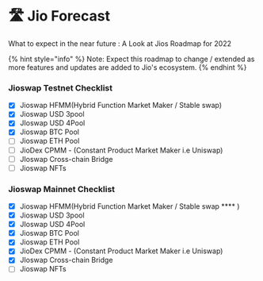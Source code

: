 # 🛣 Jio Forecast

What to expect in the near future : A Look at Jios Roadmap for 2022

{% hint style="info" %}
Note: Expect this roadmap to change / extended as more features and updates are added to Jio's ecosystem.
{% endhint %}

### Jioswap Testnet Checklist

* [x] Jioswap HFMM(Hybrid Function Market Maker / Stable swap)
* [x] Jioswap USD 3pool
* [x] JIoswap USD 4Pool
* [x] Jioswap BTC Pool
* [ ] Jioswap ETH Pool
* [ ] JioDex CPMM - (Constant Product Market Maker i.e Uniswap)
* [ ] JIoswap Cross-chain Bridge
* [ ] Jioswap NFTs

### Jioswap Mainnet Checklist

* [x] Jioswap HFMM(Hybrid Function Market Maker / Stable swap \*\*\*\* )
* [x] Jioswap USD 3pool
* [x] JIoswap USD 4Pool
* [x] Jioswap BTC Pool
* [x] Jioswap ETH Pool
* [x] JioDex CPMM - (Constant Product Market Maker i.e Uniswap)
* [x] JIoswap Cross-chain Bridge
* [ ] Jioswap NFTs
